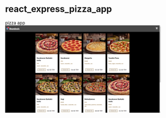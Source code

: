 # react_express_pizza_app
pizza app
![alt text](https://github.com/emrakc/react_express_pizza_app/blob/master/pizzapp/src/gorsel.png)
